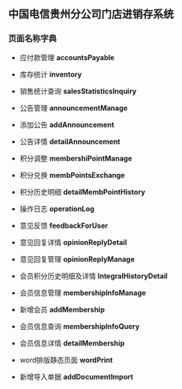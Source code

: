 ## 中国电信贵州分公司门店进销存系统

### 页面名称字典

* 应付款管理 **accountsPayable**
* 库存统计 **inventory**
* 销售统计查询 **salesStatisticsInquiry**
* 公告管理 **announcementManage**
* 添加公告 **addAnnouncement**
* 公告详情 **detailAnnouncement**
* 积分调整 **membershiPointManage**
* 积分兑换 **membPointsExchange**
* 积分历史明细 **detailMembPointHistory**
* 操作日志 **operationLog**
* 意见反馈 **feedbackForUser**
* 意见回复详情 **opinionReplyDetail**
* 意见回复管理 **opinionReplyManage**
* 会员积分历史明细及详情 **IntegralHistoryDetail**
* 会员信息管理 **membershipInfoManage**
* 新增会员 **addMembership**
* 会员信息查询 **membershipInfoQuery**
* 会员信息详情 **detailMembership**

* word排版静态页面 **wordPrint**
* 新增导入单据 **addDocumentImport**